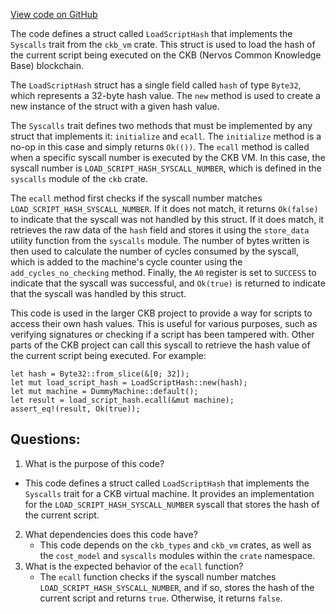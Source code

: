 [View code on GitHub](https://github.com/nervosnetwork/ckb/script/src/syscalls/load_script_hash.rs)

The code defines a struct called `LoadScriptHash` that implements the `Syscalls` trait from the `ckb_vm` crate. This struct is used to load the hash of the current script being executed on the CKB (Nervos Common Knowledge Base) blockchain. 

The `LoadScriptHash` struct has a single field called `hash` of type `Byte32`, which represents a 32-byte hash value. The `new` method is used to create a new instance of the struct with a given hash value.

The `Syscalls` trait defines two methods that must be implemented by any struct that implements it: `initialize` and `ecall`. The `initialize` method is a no-op in this case and simply returns `Ok(())`. The `ecall` method is called when a specific syscall number is executed by the CKB VM. In this case, the syscall number is `LOAD_SCRIPT_HASH_SYSCALL_NUMBER`, which is defined in the `syscalls` module of the `ckb` crate. 

The `ecall` method first checks if the syscall number matches `LOAD_SCRIPT_HASH_SYSCALL_NUMBER`. If it does not match, it returns `Ok(false)` to indicate that the syscall was not handled by this struct. If it does match, it retrieves the raw data of the `hash` field and stores it using the `store_data` utility function from the `syscalls` module. The number of bytes written is then used to calculate the number of cycles consumed by the syscall, which is added to the machine's cycle counter using the `add_cycles_no_checking` method. Finally, the `A0` register is set to `SUCCESS` to indicate that the syscall was successful, and `Ok(true)` is returned to indicate that the syscall was handled by this struct.

This code is used in the larger CKB project to provide a way for scripts to access their own hash values. This is useful for various purposes, such as verifying signatures or checking if a script has been tampered with. Other parts of the CKB project can call this syscall to retrieve the hash value of the current script being executed. For example:

```
let hash = Byte32::from_slice(&[0; 32]);
let mut load_script_hash = LoadScriptHash::new(hash);
let mut machine = DummyMachine::default();
let result = load_script_hash.ecall(&mut machine);
assert_eq!(result, Ok(true));
```
## Questions: 
 1. What is the purpose of this code?
   - This code defines a struct called `LoadScriptHash` that implements the `Syscalls` trait for a CKB virtual machine. It provides an implementation for the `LOAD_SCRIPT_HASH_SYSCALL_NUMBER` syscall that stores the hash of the current script.
2. What dependencies does this code have?
   - This code depends on the `ckb_types` and `ckb_vm` crates, as well as the `cost_model` and `syscalls` modules within the `crate` namespace.
3. What is the expected behavior of the `ecall` function?
   - The `ecall` function checks if the syscall number matches `LOAD_SCRIPT_HASH_SYSCALL_NUMBER`, and if so, stores the hash of the current script and returns `true`. Otherwise, it returns `false`.